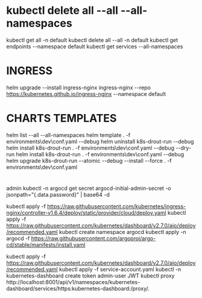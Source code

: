 # kubectl delete all --all --all-namespaces
kubectl get all -n default
kubectl delete all --all -n default
kubectl get endpoints --namespace default
kubectl get services --all-namespaces
# INGRESS
helm upgrade --install ingress-nginx ingress-nginx --repo https://kubernetes.github.io/ingress-nginx --namespace default

# CHARTS TEMPLATES
helm list --all --all-namespaces
helm template . -f environments\dev\conf.yaml --debug
helm uninstall k8s-drout-run --debug
helm install k8s-drout-run  . -f environments\dev\conf.yaml --debug --dry-run
helm install k8s-drout-run  . -f environments\dev\conf.yaml --debug
helm upgrade k8s-drout-run --atomic --debug --install --force . -f environments\dev\conf.yaml 


#
admin
kubectl -n argocd get secret argocd-initial-admin-secret -o jsonpath="{.data.password}" | base64 -d

kubectl apply -f https://raw.githubusercontent.com/kubernetes/ingress-nginx/controller-v1.6.4/deploy/static/provider/cloud/deploy.yaml
kubectl apply -f https://raw.githubusercontent.com/kubernetes/dashboard/v2.7.0/aio/deploy/recommended.yaml
kubectl create namespace argocd
kubectl apply -n argocd -f https://raw.githubusercontent.com/argoproj/argo-cd/stable/manifests/install.yaml


kubectl apply -f https://raw.githubusercontent.com/kubernetes/dashboard/v2.7.0/aio/deploy/recommended.yaml
kubectl apply -f service-account.yaml
kubectl -n kubernetes-dashboard create token admin-user
JWT
kubectl proxy
http://localhost:8001/api/v1/namespaces/kubernetes-dashboard/services/https:kubernetes-dashboard:/proxy/.
